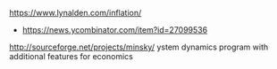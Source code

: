 https://www.lynalden.com/inflation/
* https://news.ycombinator.com/item?id=27099536

http://sourceforge.net/projects/minsky/ ystem dynamics program with additional features for economics
